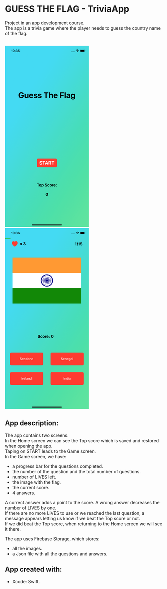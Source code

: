 # GUESS THE FLAG - TriviaApp

Project in an app development course. <br />
The app is a trivia game where the player needs to guess the country name of the flag.<br />
<br />

<img src = "ReadMe Images/homescreen.png" height="580"> <img src = "ReadMe Images/gamescreen.png" height="580">

## App description:
The app contains two screens.<br />
In the Home screen we can see the Top score which is saved and restored when opening the app.<br />
Taping on START leads to the Game screen.<br />
In the Game screen, we have:
 - a progress bar for the questions completed.<br />
 - the number of the question and the total number of questions.<br />
 - number of LIVES left.<br />
 - the image with the flag.<br />
 - the current score.<br />
 - 4 answers.<br />

A correct answer adds a point to the score. A wrong answer decreases the number of LIVES by one.<br />
If there are no more LIVES to use or we reached the last question, a message appears letting us know if we beat the Top score or not.<br />
If we did beat the Top score, when returning to the Home screen we will see it there. <br />

The app uses Firebase Storage, which stores:
- all the images.
- a Json file with all the questions and answers.

## App created with:
* Xcode: Swift. 

